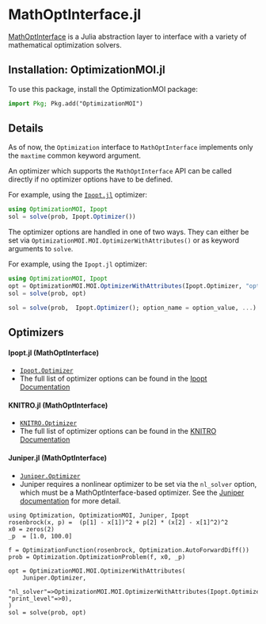 # MathOptInterface.jl

[MathOptInterface](https://github.com/jump-dev/MathOptInterface.jl) is a Julia
abstraction layer to interface with a variety of mathematical optimization solvers.

## Installation: OptimizationMOI.jl

To use this package, install the OptimizationMOI package:

```julia
import Pkg; Pkg.add("OptimizationMOI")
```

## Details

As of now, the `Optimization` interface to `MathOptInterface` implements only
the `maxtime` common keyword argument. 

An optimizer which supports the `MathOptInterface` API can be called
directly if no optimizer options have to be defined. 
    
For example, using the [`Ipopt.jl`](https://github.com/jump-dev/Ipopt.jl)
optimizer:


```julia
using OptimizationMOI, Ipopt
sol = solve(prob, Ipopt.Optimizer())
```

The optimizer options are handled in one of two ways. They can either be set via
`OptimizationMOI.MOI.OptimizerWithAttributes()` or as keyword arguments to `solve`. 

For example, using the `Ipopt.jl` optimizer:

```julia
using OptimizationMOI, Ipopt
opt = OptimizationMOI.MOI.OptimizerWithAttributes(Ipopt.Optimizer, "option_name" => option_value, ...)
sol = solve(prob, opt)

sol = solve(prob,  Ipopt.Optimizer(); option_name = option_value, ...)
```

## Optimizers

#### Ipopt.jl (MathOptInterface)

- [`Ipopt.Optimizer`](https://github.com/jump-dev/Ipopt.jl)
- The full list of optimizer options can be found in the [Ipopt Documentation](https://coin-or.github.io/Ipopt/OPTIONS.html#OPTIONS_REF)

#### KNITRO.jl (MathOptInterface)

- [`KNITRO.Optimizer`](https://github.com/jump-dev/KNITRO.jl)
- The full list of optimizer options can be found in the [KNITRO Documentation](https://www.artelys.com/docs/knitro//3_referenceManual/callableLibraryAPI.html)

#### Juniper.jl (MathOptInterface)

- [`Juniper.Optimizer`](https://github.com/lanl-ansi/Juniper.jl)
- Juniper requires a nonlinear optimizer to be set via the `nl_solver` option,
  which must be a MathOptInterface-based optimizer. See the
  [Juniper documentation](https://github.com/lanl-ansi/Juniper.jl) for more
  detail.

```@example MOI
using Optimization, OptimizationMOI, Juniper, Ipopt
rosenbrock(x, p) =  (p[1] - x[1])^2 + p[2] * (x[2] - x[1]^2)^2
x0 = zeros(2)
_p  = [1.0, 100.0]

f = OptimizationFunction(rosenbrock, Optimization.AutoForwardDiff())
prob = Optimization.OptimizationProblem(f, x0, _p)

opt = OptimizationMOI.MOI.OptimizerWithAttributes(
    Juniper.Optimizer,
    "nl_solver"=>OptimizationMOI.MOI.OptimizerWithAttributes(Ipopt.Optimizer, "print_level"=>0),
)
sol = solve(prob, opt)
```
